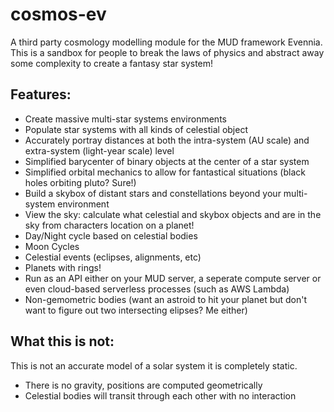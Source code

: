# cosmos-ev
A third party cosmology modelling module for the MUD framework Evennia.
This is a sandbox for people to break the laws of physics and abstract away some complexity to create a fantasy star system!

## Features:
 * Create massive multi-star systems environments
 * Populate star systems with all kinds of celestial object
 * Accurately portray distances  at both the intra-system (AU scale) and extra-system (light-year scale) level
 * Simplified barycenter of binary objects at the center of a star system
 * Simplified orbital mechanics to allow for fantastical situations (black holes orbiting pluto? Sure!)
 * Build a skybox of distant stars and constellations beyond your multi-system environment
 * View the sky: calculate what celestial and skybox objects and are in the sky from characters location on a planet!
 * Day/Night cycle based on celestial bodies
 * Moon Cycles
 * Celestial events (eclipses, alignments, etc)
 * Planets with rings!
 * Run as an API either on your MUD server, a seperate compute server or even cloud-based serverless processes (such as AWS Lambda)
 * Non-gemometric bodies (want an astroid to hit your planet but don't want to figure out two intersecting elipses? Me either)

## What this is not:
This is not an accurate model of a solar system it is completely static.
 * There is no gravity, positions are computed geometrically
 * Celestial bodies will transit through each other with no interaction
